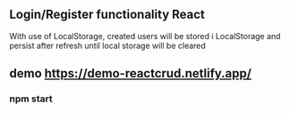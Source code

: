 ## Login/Register functionality React
With use of LocalStorage, created users will be stored i LocalStorage and persist after refresh until local storage will be cleared

## demo https://demo-reactcrud.netlify.app/
### npm start
